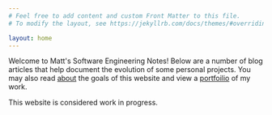 ```yaml
---
# Feel free to add content and custom Front Matter to this file.
# To modify the layout, see https://jekyllrb.com/docs/themes/#overriding-theme-defaults

layout: home
---
```


Welcome to Matt's Software Engineering Notes!
Below are a number of blog articles that help document the evolution of some personal projects.
You may also read [about](/about) the goals of this website and view a [portfoilio](/portfolio) of my work. 

This website is considered work in progress.
